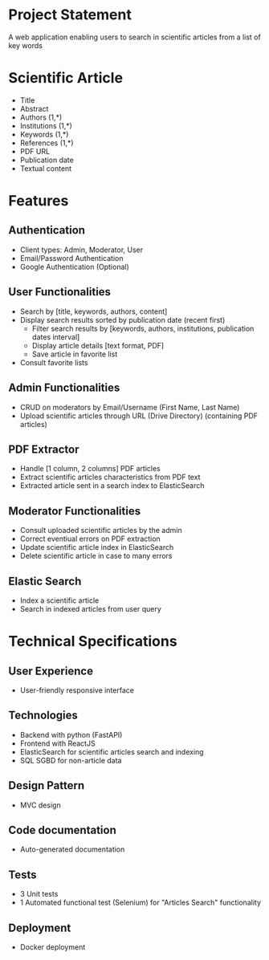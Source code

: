 # Project Statement
A web application enabling users to search in scientific articles from a list of key words

# Scientific Article
- Title
- Abstract
- Authors (1,*)
- Institutions (1,*)
- Keywords (1,*)
- References (1,*)
- PDF URL
- Publication date
- Textual content

# Features
## Authentication
- Client types: Admin, Moderator, User
- Email/Password Authentication
- Google Authentication (Optional)

## User Functionalities
- Search by [title, keywords, authors, content]
- Display search results sorted by publication date (recent first)
    - Filter search results by [keywords, authors, institutions, publication dates interval]
    - Display article details [text format, PDF]
    - Save article in favorite list
- Consult favorite lists

## Admin Functionalities
- CRUD on moderators by Email/Username (First Name, Last Name)
- Upload scientific articles through URL (Drive Directory) (containing PDF articles)

## PDF Extractor
- Handle [1 column, 2 columns] PDF articles
- Extract scientific articles characteristics from PDF text
- Extracted article sent in a search index to ElasticSearch

## Moderator Functionalities
- Consult uploaded scientific articles by the admin
- Correct eventiual errors on PDF extraction
- Update scientific article index in ElasticSearch
- Delete scientific article in case to many errors

## Elastic Search
- Index a scientific article
- Search in indexed articles from user query

# Technical Specifications
## User Experience
- User-friendly responsive interface
## Technologies
- Backend with python (FastAPI)
- Frontend with ReactJS
- ElasticSearch for scientific articles search and indexing
- SQL SGBD for non-article data
## Design Pattern
- MVC design
## Code documentation
- Auto-generated documentation
## Tests
- 3 Unit tests
- 1 Automated functional test (Selenium) for "Articles Search" functionality
## Deployment
- Docker deployment 